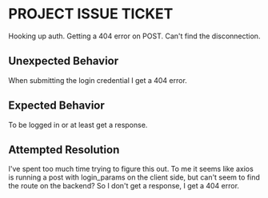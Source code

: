 # PROJECT ISSUE TICKET

Hooking up auth. Getting a 404 error on POST. Can't find the disconnection.

## Unexpected Behavior

When submitting the login credential I get a 404 error.

## Expected Behavior

To be logged in or at least get a response.

## Attempted Resolution

I've spent too much time trying to figure this out. To me it seems like axios is running a post with login_params on the client side, but can't seem to find the route on the backend? So I don't get a response, I get a 404 error.
